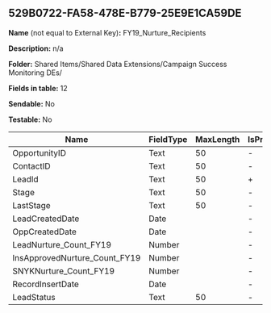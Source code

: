 ## 529B0722-FA58-478E-B779-25E9E1CA59DE

**Name** (not equal to External Key)**:** FY19_Nurture_Recipients

**Description:** n/a

**Folder:** Shared Items/Shared Data Extensions/Campaign Success Monitoring DEs/

**Fields in table:** 12

**Sendable:** No

**Testable:** No

| Name | FieldType | MaxLength | IsPrimaryKey | IsNullable | DefaultValue |
| --- | --- | --- | --- | --- | --- |
| OpportunityID | Text | 50 | - | + |  |
| ContactID | Text | 50 | - | + |  |
| LeadId | Text | 50 | + | - |  |
| Stage | Text | 50 | - | + |  |
| LastStage | Text | 50 | - | + |  |
| LeadCreatedDate | Date |  | - | + |  |
| OppCreatedDate | Date |  | - | + |  |
| LeadNurture_Count_FY19 | Number |  | - | + |  |
| InsApprovedNurture_Count_FY19 | Number |  | - | + |  |
| SNYKNurture_Count_FY19 | Number |  | - | + |  |
| RecordInsertDate | Date |  | - | + | GETDATE() |
| LeadStatus | Text | 50 | - | + |  |
